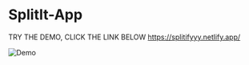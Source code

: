 # SplitIt-App
TRY THE DEMO, CLICK THE LINK BELOW
https://splitifyyy.netlify.app/ 



![Demo](https://github.com/Gautamchaudhry09/SplitIt-App/blob/main/splitIt%20app%20Demo%20Gif.gif?raw=true)
